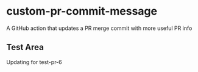 # custom-pr-commit-message

A GitHub action that updates a PR merge commit with more useful PR info

## Test Area

Updating for test-pr-6
